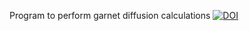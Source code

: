 Program to perform garnet diffusion calculations
[![DOI](https://zenodo.org/badge/732089697.svg)](https://zenodo.org/doi/10.5281/zenodo.10641126)
